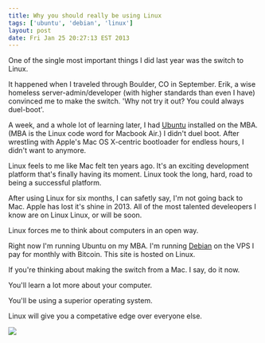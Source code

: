 ```yaml
---
title: Why you should really be using Linux
tags: ['ubuntu', 'debian', 'linux']
layout: post
date: Fri Jan 25 20:27:13 EST 2013
---
```


One of the single most important things I did last year was the switch to Linux.

It happened when I traveled through Boulder, CO in September. Erik, a wise homeless server-admin/developer (with higher standards than even I have) convinced me to make the switch. 'Why not try it out? You could always duel-boot'.

A week, and a whole lot of learning later, I had [Ubuntu](http://www.ubuntu.com/) installed on the MBA. (MBA is the Linux code word for Macbook Air.) I didn't duel boot. After wrestling with Apple's Mac OS X-centric bootloader for endless hours, I didn't want to anymore.

Linux feels to me like Mac felt ten years ago. It's an exciting development platform that's finally having its moment. Linux took the long, hard, road to being a successful platform. 

After using Linux for six months, I can safetly say, I'm not going back to Mac. Apple has lost it's shine in 2013. All of the most talented develeopers I know are on Linux Linux, or will be soon.

Linux forces me to think about computers in an open way. 

Right now I'm running Ubuntu on my MBA. I'm running [Debian](http://www.debian.org/) on the VPS I pay for monthly with Bitcoin. This site is hosted on Linux.

If you're thinking about making the switch from a Mac. I say, do it now.

You'll learn a lot more about your computer. 

You'll be using a superior operating system.

Linux will give you a competative edge over everyone else. 

<img src="/img/linux.png" />